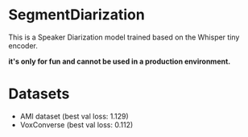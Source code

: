 # SegmentDiarization

This is a Speaker Diarization model trained based on the Whisper tiny encoder. 

**it's only for fun and cannot be used in a production environment.**

# Datasets

- AMI dataset (best val loss: 1.129)
- VoxConverse (best val loss: 0.112)

